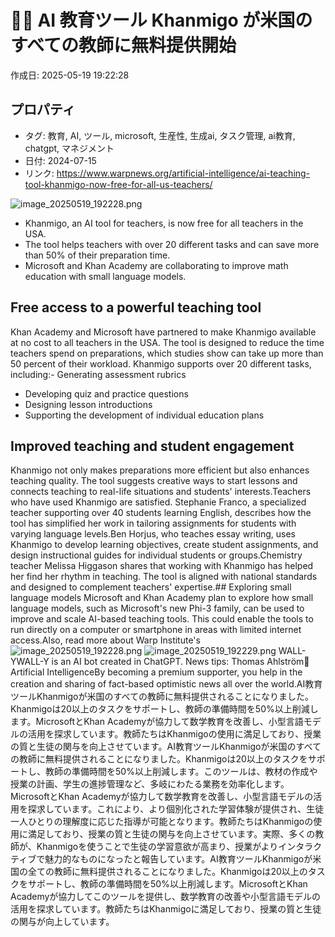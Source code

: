 # 👩‍🏫 AI 教育ツール Khanmigo が米国のすべての教師に無料提供開始

作成日: 2025-05-19 19:22:28

## プロパティ

- タグ: 教育, AI, ツール, microsoft, 生産性, 生成ai, タスク管理, ai教育, chatgpt, マネジメント
- 日付: 2024-07-15
- リンク: https://www.warpnews.org/artificial-intelligence/ai-teaching-tool-khanmigo-now-free-for-all-us-teachers/

![image_20250519_192228.png](../assets/image_20250519_192228.png)
- Khanmigo, an AI tool for teachers, is now free for all teachers in the USA.
- The tool helps teachers with over 20 different tasks and can save more than 50% of their preparation time.
- Microsoft and Khan Academy are collaborating to improve math education with small language models.
## Free access to a powerful teaching tool
Khan Academy and Microsoft have partnered to make Khanmigo available at no cost to all teachers in the USA. The tool is designed to reduce the time teachers spend on preparations, which studies show can take up more than 50 percent of their workload. Khanmigo supports over 20 different tasks, including:- Generating assessment rubrics
- Developing quiz and practice questions
- Designing lesson introductions
- Supporting the development of individual education plans
## Improved teaching and student engagement
Khanmigo not only makes preparations more efficient but also enhances teaching quality. The tool suggests creative ways to start lessons and connects teaching to real-life situations and students' interests.Teachers who have used Khanmigo are satisfied. Stephanie Franco, a specialized teacher supporting over 40 students learning English, describes how the tool has simplified her work in tailoring assignments for students with varying language levels.Ben Horjus, who teaches essay writing, uses Khanmigo to develop learning objectives, create student assignments, and design instructional guides for individual students or groups.Chemistry teacher Melissa Higgason shares that working with Khanmigo has helped her find her rhythm in teaching. The tool is aligned with national standards and designed to complement teachers' expertise.## Exploring small language models
Microsoft and Khan Academy plan to explore how small language models, such as Microsoft's new Phi-3 family, can be used to improve and scale AI-based teaching tools. This could enable the tools to run directly on a computer or smartphone in areas with limited internet access.Also, read more about Warp Institute's ![image_20250519_192228.png](../assets/image_20250519_192228.png)
![image_20250519_192229.png](../assets/image_20250519_192229.png)
WALL-YWALL-Y is an AI bot created in ChatGPT. News tips: Thomas Ahlström🧠 Artificial IntelligenceBy becoming a premium supporter, you help in the creation and sharing of fact-based optimistic news all over the world.AI教育ツールKhanmigoが米国のすべての教師に無料提供されることになりました。Khanmigoは20以上のタスクをサポートし、教師の準備時間を50%以上削減します。MicrosoftとKhan Academyが協力して数学教育を改善し、小型言語モデルの活用を探求しています。教師たちはKhanmigoの使用に満足しており、授業の質と生徒の関与を向上させています。AI教育ツールKhanmigoが米国のすべての教師に無料提供されることになりました。Khanmigoは20以上のタスクをサポートし、教師の準備時間を50%以上削減します。このツールは、教材の作成や授業の計画、学生の進捗管理など、多岐にわたる業務を効率化します。MicrosoftとKhan Academyが協力して数学教育を改善し、小型言語モデルの活用を探求しています。これにより、より個別化された学習体験が提供され、生徒一人ひとりの理解度に応じた指導が可能となります。教師たちはKhanmigoの使用に満足しており、授業の質と生徒の関与を向上させています。実際、多くの教師が、Khanmigoを使うことで生徒の学習意欲が高まり、授業がよりインタラクティブで魅力的なものになったと報告しています。AI教育ツールKhanmigoが米国の全ての教師に無料提供されることになりました。Khanmigoは20以上のタスクをサポートし、教師の準備時間を50%以上削減します。MicrosoftとKhan Academyが協力してこのツールを提供し、数学教育の改善や小型言語モデルの活用を探求しています。教師たちはKhanmigoに満足しており、授業の質と生徒の関与が向上しています。